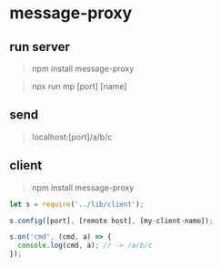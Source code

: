 # message-proxy

## run server


> npm install message-proxy

> npx run mp [port] [name]

## send

> localhost:[port]/a/b/c

## client

> npm install message-proxy


```javascript
let s = require('../lib/client');

s.config([port], [remote host], [my-client-name]);

s.on('cmd', (cmd, a) => {
  console.log(cmd, a); // -> /a/b/c
});

```
